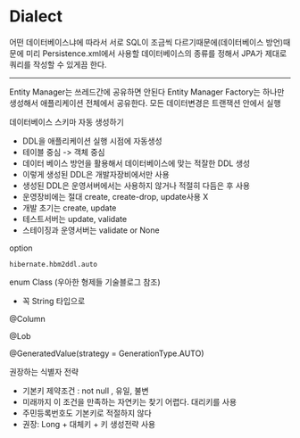 # Dialect
어떤 데이터베이스냐에 따라서 서로 SQL이 조금씩 다르기때문에(데이터베이스 방언)때문에 미리 Persistence.xml에서 사용할 데이터베이스의 종류를 정해서 JPA가 제대로 쿼리를 작성할 수 있게끔 한다.

---

Entity Manager는 쓰레드간에 공유하면 안된다
Entity Manager Factory는 하나만 생성해서 애플리케이션 전체에서 공유한다.
모든 데이터변경은 트랜잭션 안에서 실행

데이터베이스 스키마 자동 생성하기
- DDL을 애플리케이션 실행 시점에 자동생성
- 테이블 중심 -> 객체 중심
- 데이터 베이스 방언을 활용해서 데이터베이스에 맞는 적잘한 DDL 생성
- 이렇게 생성된 DDL은 개발자장비에서만 사용
- 생성된 DDL은 운영서버에서는 사용하지 않거나 적절히 다듬은 후 사용
- 운영장비에는 절대 create, create-drop, update사용 X
- 개발 초기는 create, update
- 테스트서버는 update, validate
- 스테이징과 운영서버는 validate or None

option

```hibernate.hbm2ddl.auto```


enum Class (우아한 형제들 기술블로그 참조)
- 꼭 String 타입으로

@Column

@Lob

@GeneratedValue(strategy = GenerationType.AUTO)

권장하는 식별자 전략
- 기본키 제약조건 : not null , 유일, 불변
- 미래까지 이 조건을 만족하는 자연키는 찾기 어렵다. 대리키를 사용
- 주민등록번호도 기본키로 적절하지 않다
- 권장: Long + 대체키 + 키 생성전략 사용
